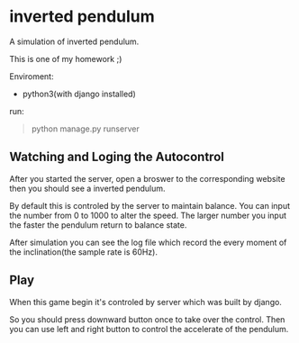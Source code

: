 # inverted pendulum

A simulation of inverted pendulum.

This is one of my homework ;)

Enviroment: 

- python3(with django installed)

run: 

> python manage.py runserver


## Watching and Loging the Autocontrol

After you started the server, open a broswer to the corresponding website then you should see a inverted pendulum.

By default this is controled by the server to maintain balance. You can input the number from 0 to 1000 to alter the speed. The larger number you input the faster the pendulum return to balance state.

After simulation you can see the log file which record the every moment of the inclination(the sample rate is 60Hz).

## Play

When this game begin it's controled by server which was built by django.

So you should press downward button once to take over the control. Then you can use left and right button to control the accelerate of the pendulum.


